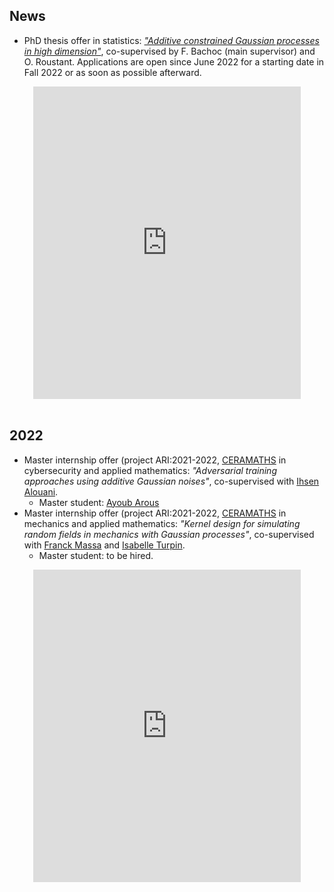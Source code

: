 ## News
- PhD thesis offer in statistics: [*"Additive constrained Gaussian processes in high dimension"*](https://github.com/anfelopera/anfelopera.github.io/raw/master/funding/phd/GAP_thesis_block_additive_GP.pdf), co-supervised by F. Bachoc (main supervisor) and O. Roustant. Applications are open since June 2022 for a starting date in Fall 2022 or as soon as possible afterward.
<center>
<iframe
    src="https://drive.google.com/viewerng/viewer?embedded=true&url=https://github.com/anfelopera/anfelopera.github.io/raw/master/funding/phd/GAP_thesis_block_additive_GP.pdf#toolbar=0&scrollbar=0" frameBorder="0"
    scrolling="auto"
    width="85%"
    height="500"
></iframe>
</center>
<br>

## 2022
- Master internship offer (project ARI:2021-2022, [CERAMATHS](https://www.uphf.fr/ceramaths) in cybersecurity and applied mathematics: *"Adversarial training approaches using additive Gaussian noises"*, co-supervised with [Ihsen Alouani](https://sites.google.com/view/ihsen-alouani).
    + Master student: [Ayoub Arous](https://tn.linkedin.com/in/ayoub-arous-29171a196)
- Master internship offer (project ARI:2021-2022, [CERAMATHS](https://www.uphf.fr/ceramaths) in mechanics and applied mathematics: *"Kernel design for simulating random fields in mechanics with Gaussian processes"*, co-supervised with [Franck Massa](https://scholar.google.fr/citations?user=7d3juH0AAAAJ&hl=fr) and [Isabelle Turpin](https://fr.linkedin.com/in/imassa-turpin).
    + Master student: to be hired.
<center>
<iframe
    src="https://drive.google.com/viewerng/viewer?embedded=true&url=https://github.com/anfelopera/anfelopera.github.io/raw/master/funding/master/appel_stage_ceramaths_lamih_2021.pdf#toolbar=0&scrollbar=0" frameBorder="0"
    scrolling="auto"
    width="85%"
    height="500"
></iframe>
</center>
<br>